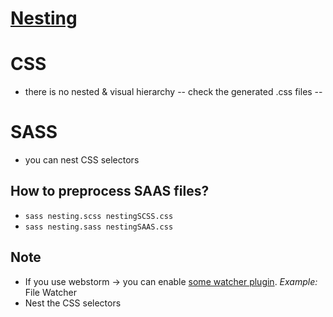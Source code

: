 # [Nesting](https://sass-lang.com/guide/#nesting)

# CSS
* there is no nested & visual hierarchy -- check the generated .css files --

# SASS
* you can nest CSS selectors

## How to preprocess SAAS files?
* `sass nesting.scss nestingSCSS.css`
* `sass nesting.sass nestingSAAS.css`

## Note
* If you use webstorm -> you can enable [some watcher plugin](https://www.jetbrains.com/help/webstorm/transpiling-sass-less-and-scss-to-css.html). _Example:_ File Watcher
* Nest the CSS selectors
